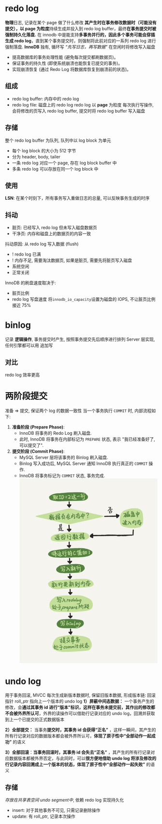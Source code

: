 # redo log
**物理**日志, 记录在某个 page 做了什么修改 
**其产生时在事务修改数据时（可能没有提交），以 page 为粒度**持续生成并投入到 redo log buffer，最终**在事务提交时被强制持久化落盘.** 在 innodb 中是能支持**多事务并行的，因此多个事务可能会穿插生成 redo log**，直到某个事务提交时，则强制将此前对应的一系列 redo log 进行强制落盘.
**InnoDB** 独有, 循环写
*“先写日志，再写数据”* 在空闲时将修改写入磁盘
- 提高数据库的事务处理性能 (避免每次提交都刷数据页)。
- 保证事务的持久性 (即使系统崩溃也能恢复已提交的事务)。
- 实现崩溃恢复 (通过 Redo Log 将数据库恢复到崩溃前的状态)。
## 组成
- redo log buffer: 内存中的 redo log
- redo log file: 磁盘上的 redo log
redo log 以 **page** 为粒度
每次执行写操作, 会将修改的页写入 redo log buffer, 提交时将 redo log buffer 写入磁盘
## 存储
整个 redo log buffer 为队列, 队列中以 log block 为单元
- 每个 log block 的大小为 512 字节
- 分为 header, body, tailer
- 一条 redo log 对应一个 page, 存在 log block buffer 中
- 多条 redo log 可以存放在同一个 log block 中
## 使用
**LSN**: 在某个时刻下，所有事务写入重做日志的总量, 可以反映事务生成的时序
## 抖动
- 脏页: 已经写入 redo log 但未写入磁盘数据页
- 干净页: 内存和磁盘上的数据页的内容一致

抖动原因: 从 redo log 写入数据 (flush)
- ! redo log 已满
- ! 内存不足, 需要淘汰数据页, 如果是脏页, 需要先将脏页写入磁盘
- 系统空闲
- 正常关闭

InnoDB 的刷盘速度取决于: 
- 脏页比例
- redo log 写盘速度
将`innodb_io_capacity`设置为磁盘的 IOPS, 不让脏页比例接近 $75\%$
# binlog
记录 **逻辑操作**, 事务提交时产生, 按照事务提交先后顺序进行排列
Server 层实现, 任何引擎都可以用
追加写
## 对比
redo log 效率更高
# 两阶段提交
准备 => 提交, 保证两个 log 的数据一致性
当一个事务执行 `COMMIT` 时, 内部流程如下:
1. **准备阶段 (Prepare Phase)**:
    - InnoDB 将事务的 Redo Log 刷入磁盘.
    - 此时, InnoDB 将事务在内部标记为 `PREPARE` 状态, 表示 "我已经准备好了, 可以提交了".
2. **提交阶段 (Commit Phase)**:
    - MySQL Server 层将该事务的 Binlog 刷入磁盘.
    - Binlog 写入成功后, MySQL Server 通知 InnoDB 执行真正的 `COMMIT` 操作.
    - InnoDB 将事务标记为 `COMMIT` 状态, 事务完成.
![2e5bff4910ec189fe1ee6e2ecc7b4bbe.png](https://raw.githubusercontent.com/hmmm42/Picbed/main/obsidian/pictures2e5bff4910ec189fe1ee6e2ecc7b4bbe.png)

# undo log
用于事务回滚, MVCC
每次生成新版本数据时, 保留旧版本数据, 形成版本链: 回滚指针 roll_ptr 指向上一个版本的 undo log
**1）屏蔽中间态数据：** 一个事务产生的修改，会**通过其事务 id 进行“版本”标识，这样在事务未提交前，其作出的修改都不会被外界所认可**，外界的读操作可以借助行记录对应的 undo log，回溯并获取到上一个已提交的正式数据版本

**2）全部提交：** 当事务**提交时，其事务 id 会获得“正名”** ，这样一瞬间，其产生的所有行记录对应的数据版本都会被外界所认可，**体现了原子性中“全部动作一起成功”** 的语义

**3）全部回滚**：**当事务回滚时，其事务 id 会失去“正名”** ，其产生的所有行记录对应数据版本都被外界否定，与此同时，可以**很方便地借助 undo log 将涉及修改的行记录内容回溯成上一个版本的状态，体现了原子性中“全部动作一起失败”** 的语义

## 存储
*存放在共享表空间 undo segment中*, 依赖 redo log 实现持久化
- insert: 对于其他事务不可见, 只需记录删除操作
- update: 有 roll_ptr, 记录本次操作
